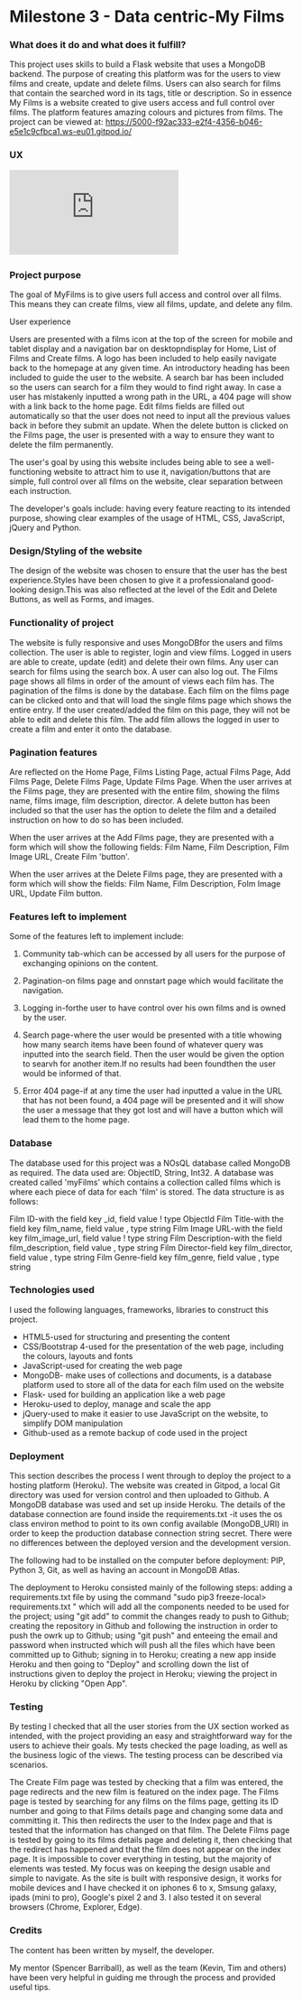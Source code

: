# Milestone 3 - Data centric-My Films

### What does it do and what does it fulfill?

This project uses skills to build a Flask website that uses a MongoDB backend. The purpose of creating this platform was for 
the users to view films and create, update and delete films. Users can also search for films that contain the searched 
word in its tags, title or description. So in essence My Films is a website created to give users access and full control over films.  The platform features amazing colours and pictures from films. The project can be viewed at: 
https://5000-f92ac333-e2f4-4356-b046-e5e1c9cfbca1.ws-eu01.gitpod.io/

### UX

![strategy plane](https://github.com/AnGherase/milestone-3/blob/master/images/strategy-plane.pdf)


### Project purpose

The goal of MyFilms is to give users full access and control over all films. This means they can create films, view all films, update, and delete any film.

User experience

Users are presented with a films icon at the top of the screen for mobile and tablet display and a navigation bar on desktopndisplay for Home, List of Films and Create films. A logo has been included to help easily navigate back to the homepage at any given time. An introductory heading has been included to guide the user to the website. A search bar has been included so the users can search for a film they would to find right away. In case a user has mistakenly inputted a wrong path in the URL, a 404 page will show with a link back to the home page. Edit films fields are filled out automatically so that the user does not need to input all the previous values back in before they submit an update. When the delete button is clicked on the Films page, the user is presented with a way to ensure they want to delete the film permanently.

The user's goal by using this website includes being able to see a well-functioning website to attract him to  use it, navigation/buttons that are simple, full control over all films on the website, clear separation between each instruction.

The developer's goals include: having every feature reacting to its intended purpose, showing clear examples of the usage of HTML, CSS, JavaScript, jQuery and Python. 


### Design/Styling of the website

The design of the website was chosen to ensure that the user has the best experience.Styles have been chosen to give it a professionaland good-looking design.This was also reflected at the level of the Edit and Delete Buttons, as well as Forms, and images.


### Functionality of project


The website is fully responsive and uses MongoDBfor the users and films collection. The user is able to register, 
login and view films. Logged in users are able to create, update (edit) and delete their own films. Any user can search 
for films using the search box. A user can also log out. The Films page shows all films in order of the amount of views 
each film has. The pagination of the films is done by the database. Each film on the films page can be clicked onto and 
that will load the single films page which shows the entire entry. If the user created/added the film on this page, they 
will not be able to edit and delete this film. The add film allows the logged in user to create a film and enter it onto 
the database. 

### Pagination features

Are reflected on the Home Page, Films Listing Page, actual Films Page, Add Films Page, Delete Films Page, Update Films Page. When the user arrives at the Films page, they are presented with the entire film, showing the films name, films image, film description, director. A delete button has been included so that the user has the option to delete the film and a detailed instruction on how to do so has been included. 

When the user arrives at the Add Films page, they are presented with a form which will show the following fields: Film Name, Film Description, Film Image URL, Create Film 'button'.

When the user arrives at the Delete Films page, they are presented with a form which will show the fields: Film Name, Film Description, Folm Image URL, Update Film button.

### Features left to implement

Some of the features left to implement include: 

1. Community tab-which can be accessed by all users for the purpose of exchanging opinions on the content.

2. Pagination-on films page and onnstart page which would facilitate the navigation.

3. Logging in-forthe user to have control over his own films and is owned by the user. 

4. Search page-where the user would be presented with a title whowing how many search items have been found of whatever query was inputted into the search field. Then the user would be given the option to searvh for another item.If no results had been foundthen the user would be informed of that. 

5. Error 404 page-if at any time the user had inputted a value in the URL that has not been found, a 404 page will be presented and it will show the user a message that they got lost and will have a button which will lead them to the home page.

### Database

The database used for this project was a NOsQL database called MongoDB as required. The data used are: ObjectID, String, Int32. A database was created called 'myFilms' which contains a collection called films which is where each piece of data for each 'film' is stored. The data structure is as follows: 

Film ID-with the field key  _id, field value <creates ID automatically>! type ObjectId
Film Title-with the field key film_name, field value <name of your film>, type string
Film Image URL-with the field key film_image_url, field value <Full image path of film>! type string
Film Description-with the field film_description, field value <Describe your film in a paragraph>, type string
Film Director-field key film_director, field value <Name of the film director>, type string
Film Genre-field key film_genre, field value <Name of the film genre>, type string


### Technologies used 

I used the following languages, frameworks, libraries to construct this project. 

- HTML5-used for structuring and presenting the content
- CSS/Bootstrap 4-used for the presentation of the web page, including the colours, layouts and fonts
- JavaScript-used for creating the web page
- MongoDB- make uses of collections and documents, is a database platform used to store all of the data for each film used on the website
- Flask- used for building an application like a web page
- Heroku-used to deploy, manage and scale the app
- jQuery-used to make it easier to use JavaScript on the website, to simplify DOM manipulation
- Github-used as a remote backup of code used in the project

### Deployment

This section describes the process I went through to deploy the project to a hosting platform (Heroku). The website 
was created in Gitpod, a local Git directory was used for version control and then uploaded to Github. A MongoDB 
database was used and set up inside Heroku. The details of the database connection are found inside the requirements.txt 
-it uses the os class environ method to point to its own config available (MongoDB_URI) in order to keep the production 
database connection string secret. There were no differences between the deployed version and the development version.

The following had to be installed on the computer before deployment: PIP, Python 3, Git, as well as having an account in MongoDB Atlas. 

The deployment to Heroku consisted mainly of the following steps: adding a requirements.txt file by using the command "sudo pip3 freeze-local> requirements.txt " which will add all the components needed to be used for the project; using "git add" to commit the changes ready to push to Github; creating the repository in Github and following the instruction in order to push the owrk up to Github; using "git push" and enteeing the email and password when instructed which will push all the files which have been committed up to Github; signing in to Heroku; creating a new app inside Heroku and then going to "Deploy" and scrolling down the list of instructions given to deploy the project in Heroku; viewing the project in Heroku by clicking "Open App".

### Testing

By testing I checked that all the user stories from the UX section worked as intended, with the project providing an 
easy and straightforward way for the users to achieve their goals. My tests checked the page loading, as well as the 
business logic of the views. The testing process can be described via scenarios.

The Create Film page was tested by checking that a film was entered, the page redirects and the new film is featured on the index page. The Films page is tested by searching for any films on the films page, getting its ID number and going to that Films details page and changing some data and committing it. This then redirects the user to the Index page and that is tested that the information has changed on that film. The Delete Films page is tested by going to its films details page and deleting 
it, then checking that the redirect has happened and that the film does not appear on the index page. It is impossible 
to cover everything in testing, but the majority of elements was tested. My focus was on keeping the design usable and 
simple to navigate. As the site is built with responsive design, it works for mobile devices and I have checked it on
iphones 6 to x, Smsung galaxy, ipads (mini to pro), Google's pixel 2 and 3. I also tested it on several browsers 
(Chrome, Explorer, Edge).

### Credits

The content has been written by myself, the developer. 

My mentor (Spencer Barriball), as well as the team (Kevin, Tim and others) have been very helpful in guiding me through the process and provided useful tips. 





